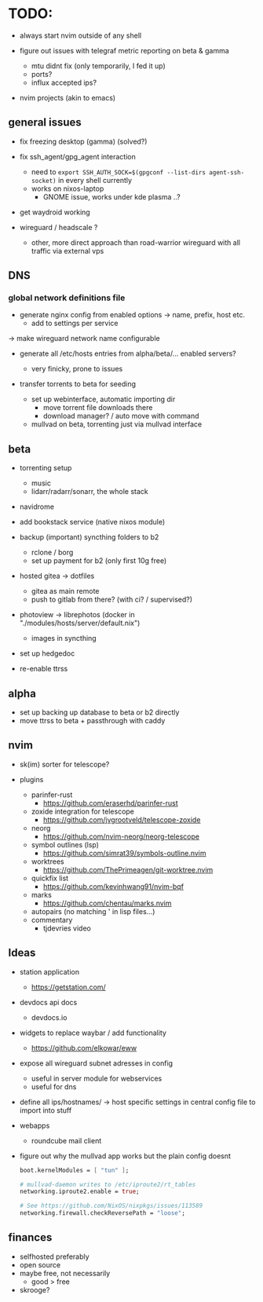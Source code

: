 # TODO:

- always start nvim outside of any shell

- figure out issues with telegraf metric reporting on beta & gamma
    - mtu didnt fix (only temporarily, I fed it up)
    - ports?
    - influx accepted ips?

- nvim projects (akin to emacs)

## general issues

- fix freezing desktop (gamma) (solved?)

- fix ssh_agent/gpg_agent interaction 
    - need to `export SSH_AUTH_SOCK=$(gpgconf --list-dirs agent-ssh-socket)` in every shell currently
    - works on nixos-laptop
        - GNOME issue, works under kde plasma ..?

- get waydroid working

- wireguard / headscale ?
    - other, more direct approach than road-warrior wireguard with all traffic via external vps

## DNS

### global network definitions file

- generate nginx config from enabled options -> name, prefix, host etc.
    - add to settings per service

-> make wireguard network name configurable


- generate all /etc/hosts entries from alpha/beta/... enabled servers?
    - very finicky, prone to issues

- transfer torrents to beta for seeding
    - set up webinterface, automatic importing dir
        - move torrent file downloads there
        - download manager? / auto move with command
    - mullvad on beta, torrenting just via mullvad interface


## beta

- torrenting setup
    - music
    - lidarr/radarr/sonarr, the whole stack

- navidrome

- add bookstack service (native nixos module)

- backup (important) syncthing folders to b2
    - rclone / borg
    - set up payment for b2 (only first 10g free)

- hosted gitea -> dotfiles
    - gitea as main remote
    - push to gitlab from there? (with ci? / supervised?)

- photoview -> librephotos (docker in "./modules/hosts/server/default.nix")
    - images in syncthing

- set up hedgedoc
- re-enable ttrss

## alpha

- set up backing up database to beta or b2 directly
- move ttrss to beta + passthrough with caddy

## nvim

- sk(im) sorter for telescope?

- plugins
    - parinfer-rust
        - https://github.com/eraserhd/parinfer-rust
    - zoxide integration for telescope
        - https://github.com/jvgrootveld/telescope-zoxide
    - neorg
        - https://github.com/nvim-neorg/neorg-telescope
    - symbol outlines (lsp)
        - https://github.com/simrat39/symbols-outline.nvim
    - worktrees
        - https://github.com/ThePrimeagen/git-worktree.nvim
    - quickfix list
        - https://github.com/kevinhwang91/nvim-bqf
    - marks 
        - https://github.com/chentau/marks.nvim
    - autopairs (no matching ' in lisp files...)
    - commentary
        - tjdevries video

## Ideas

- station application
    - https://getstation.com/
- devdocs api docs
    - devdocs.io
- widgets to replace waybar / add functionality
  - https://github.com/elkowar/eww

- expose all wireguard subnet adresses in config
    - useful in server module for webservices
    - useful for dns 
- define all ips/hostnames/ -> host specific settings in central config file to import into stuff

- webapps
    - roundcube mail client

- figure out why the mullvad app works but the plain config doesnt
    ```nix
    boot.kernelModules = [ "tun" ];

    # mullvad-daemon writes to /etc/iproute2/rt_tables
    networking.iproute2.enable = true;

    # See https://github.com/NixOS/nixpkgs/issues/113589
    networking.firewall.checkReversePath = "loose";
    ```

## finances

- selfhosted preferably
- open source
- maybe free, not necessarily
    - good > free
- skrooge?
